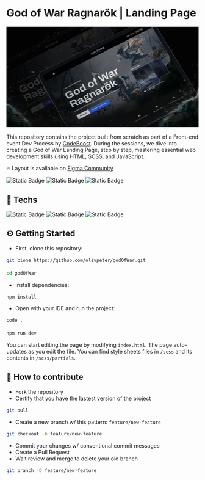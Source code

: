 # God of War Ragnarök | Landing Page

![banner](./github/share-og.jpg)

This repository contains the project built from scratch as part of a Front-end event Dev Process by [CodeBoost](https://www.youtube.com/@codeboostDev). During the sessions, we dive into creating a God of War Landing Page, step by step, mastering essential web development skills using HTML, SCSS, and JavaScript.

🔥 Layout is avaliable on [Figma Community](https://www.figma.com/file/BPHOdrrzDnuvKPurADmIsW/Codeboost---God-of-War-Ragnarok?node-id=0:1&t=x0igKrsERNUB2qFL-1)

![Static Badge](https://img.shields.io/badge/PRs-Welcome-green?style=for-the-badge)
![Static Badge](https://img.shields.io/badge/State-WIP-orange?style=for-the-badge)
![Static Badge](https://img.shields.io/badge/License-MIT-dark_green?style=for-the-badge&link=.%2FLICENSE)

## 🔨 Techs

![Static Badge](https://img.shields.io/badge/HTML-grey?style=for-the-badge&logo=HTML5)
![Static Badge](https://img.shields.io/badge/SCSS-grey?style=for-the-badge&logo=SASS)
![Static Badge](https://img.shields.io/badge/Javascript-grey?style=for-the-badge&logo=javascript)

## ⚙️ Getting Started

-   First, clone this repository:

```bash
git clone https://github.com/olivpeter/godOfWar.git

cd godOfWar
```

-   Install dependencies:

```bash
npm install
```

-   Open with your IDE and run the project:

```bash
code .

npm run dev
```

You can start editing the page by modifying `index.html`. The page auto-updates as you edit the file. You can find style sheets files in `/scss` and its contents in `/scss/partials`.

## 🫡 How to contribute

-   Fork the repository
-   Certify that you have the lastest version of the project

```bash
git pull
```

-   Create a new branch w/ this pattern: `feature/new-feature`

```bash
git checkout -b feature/new-feature
```

-   Commit your changes w/ conventional commit messages
-   Create a Pull Request
-   Wait review and merge to delete your old branch

```bash
git branch -D feature/new-feature
```
